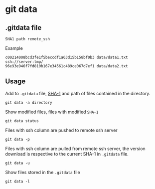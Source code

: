 # git data

## .gitdata file

    SHA1 path remote_ssh

Example

    c00214008bcd3fe1f5beccdf1a63d15b158bf0b3 data/data1.txt ssh://server:tmp/
    96e93e946f7fd810b167e34561c489ce067d7ef1 data/data2.txt

## Usage

Add to `.gitdata` file, [SHA-1](http://en.wikipedia.org/wiki/SHA-1) and path of files contained in the directory.

    git data -a directory

Show modified files, files with modified `SHA-1`

    git data status

Files with ssh column are pushed to remote ssh server

    git data -p

Files with ssh column are pulled from remote ssh server, the version download is respective to the current SHA-1 in `.gitdata` file.

    git data -u

Show files stored in the `.gitdata` file

    git data -l
